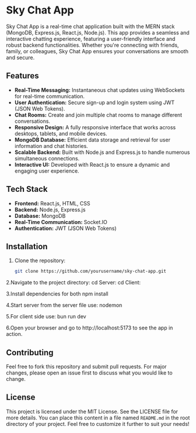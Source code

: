 # Sky Chat App

Sky Chat App is a real-time chat application built with the MERN stack (MongoDB, Express.js, React.js, Node.js). This app provides a seamless and interactive chatting experience, featuring a user-friendly interface and robust backend functionalities. Whether you're connecting with friends, family, or colleagues, Sky Chat App ensures your conversations are smooth and secure.

## Features

- **Real-Time Messaging:** Instantaneous chat updates using WebSockets for real-time communication.
- **User Authentication:** Secure sign-up and login system using JWT (JSON Web Tokens).
- **Chat Rooms:** Create and join multiple chat rooms to manage different conversations.
- **Responsive Design:** A fully responsive interface that works across desktops, tablets, and mobile devices.
- **MongoDB Database:** Efficient data storage and retrieval for user information and chat histories.
- **Scalable Backend:** Built with Node.js and Express.js to handle numerous simultaneous connections.
- **Interactive UI:** Developed with React.js to ensure a dynamic and engaging user experience.

## Tech Stack

- **Frontend:** React.js, HTML, CSS
- **Backend:** Node.js, Express.js
- **Database:** MongoDB
- **Real-Time Communication:** Socket.IO
- **Authentication:** JWT (JSON Web Tokens)

## Installation

1. Clone the repository:
   ```bash
   git clone https://github.com/yourusername/sky-chat-app.git

2.Navigate to the project directory:
 cd Server: 
 cd Client: 

3.Install dependencies for both 
  npm install

4.Start server from the server file use:
  nodemon

5.For client side use:
  bun run dev

6.Open your browser and go to http://localhost:5173 to see the app in action.

## Contributing
Feel free to fork this repository and submit pull requests. For major changes, please open an issue first to discuss what you would like to change.

## License
This project is licensed under the MIT License. See the LICENSE file for more details.
You can place this content in a file named `README.md` in the root directory of your project. Feel free to customize it further to suit your needs!
 

 
